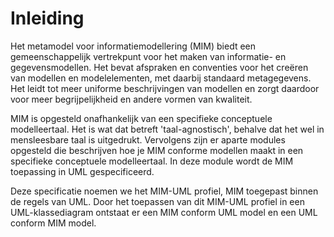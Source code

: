 # Inleiding
Het metamodel voor informatiemodellering (MIM) biedt een gemeenschappelijk vertrekpunt voor het maken van informatie- en gegevensmodellen. Het bevat afspraken en conventies voor het creëren van modellen en modelelementen, met daarbij standaard metagegevens. Het leidt tot meer uniforme beschrijvingen van modellen en zorgt daardoor voor meer begrijpelijkheid en andere vormen van kwaliteit.

MIM is opgesteld onafhankelijk van een specifieke conceptuele modelleertaal. Het is wat dat betreft 'taal-agnostisch', behalve dat het wel in mensleesbare taal is uitgedrukt. Vervolgens zijn er aparte modules opgesteld die beschrijven hoe je MIM conforme modellen maakt in een specifieke conceptuele modelleertaal. In deze module wordt de MIM toepassing in UML gespecificeerd.

Deze specificatie noemen we het MIM-UML profiel, MIM toegepast binnen de regels van UML. Door het toepassen van dit MIM-UML profiel in een UML-klassediagram ontstaat er een MIM conform UML model en een UML conform MIM model.


